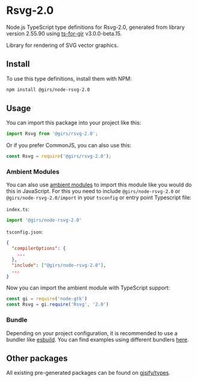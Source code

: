 
# Rsvg-2.0

Node.js TypeScript type definitions for Rsvg-2.0, generated from library version 2.55.90 using [ts-for-gir](https://github.com/gjsify/ts-for-gir) v3.0.0-beta.15.

Library for rendering of SVG vector graphics.

## Install

To use this type definitions, install them with NPM:
```bash
npm install @girs/node-rsvg-2.0
```

## Usage

You can import this package into your project like this:
```ts
import Rsvg from '@girs/rsvg-2.0';
```

Or if you prefer CommonJS, you can also use this:
```ts
const Rsvg = require('@girs/rsvg-2.0');
```

### Ambient Modules

You can also use [ambient modules](https://github.com/gjsify/ts-for-gir/tree/main/packages/cli#ambient-modules) to import this module like you would do this in JavaScript.
For this you need to include `@girs/node-rsvg-2.0` or `@girs/node-rsvg-2.0/import` in your `tsconfig` or entry point Typescript file:

`index.ts`:
```ts
import '@girs/node-rsvg-2.0'
```

`tsconfig.json`:
```json
{
  "compilerOptions": {
    ...
  },
  "include": ["@girs/node-rsvg-2.0"],
  ...
}
```

Now you can import the ambient module with TypeScript support: 

```ts
const gi = require('node-gtk')
const Rsvg = gi.require('Rsvg', '2.0')
```



### Bundle

Depending on your project configuration, it is recommended to use a bundler like [esbuild](https://esbuild.github.io/). You can find examples using different bundlers [here](https://github.com/gjsify/ts-for-gir/tree/main/examples).

## Other packages

All existing pre-generated packages can be found on [gjsify/types](https://github.com/gjsify/types).

